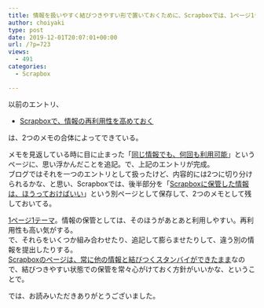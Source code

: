 ```yaml
---
title: 情報を扱いやすく結びつきやすい形で置いておくために、Scrapboxでは、1ページ1テーマで
author: choiyaki
type: post
date: 2019-12-01T20:07:01+00:00
url: /?p=723
views:
  - 491
categories:
  - Scrapbox

---
```

以前のエントリ、

  * [Scrapboxで、情報の再利用性を高めておく][1]

は、2つのメモの合体によってできている。

メモを見返している時に目に止まった「[同じ情報でも、何回も利用可能][2]」というページに、思い浮かんだことを追記。で、上記のエントリが完成。  
ブログではそれを一つのエントリとして扱ったけど、内容的には2つに切り分けられるかな、と思い、Scrapboxでは、後半部分を「[Scrapboxに保管した情報は、ほうっておけばいい][3]」という別ページとして保存して、2つのメモとして残しておいてる。

[1ページ1テーマ][4]。情報の保管としては、そのほうがあとあと利用しやすい。再利用性も高い気がする。  
で、それらをいくつか組み合わせたり、追記して膨らませたりして、違う別の情報を提出したりする。  
[Scrapboxのページは、常に他の情報と結びつくスタンバイができたまま][5]なので、結びつきやすい状態での保管を常々心がけておく方針がいいかな、ということで。

では、お読みいただきありがとうございました。

 [1]: https://choiyaki.com/?p=719
 [2]: https://scrapbox.io/choiyaki-hondana/%E5%90%8C%E3%81%98%E6%83%85%E5%A0%B1%E3%81%A7%E3%82%82%E3%80%81%E4%BD%95%E5%9B%9E%E3%82%82%E5%88%A9%E7%94%A8%E5%8F%AF%E8%83%BD
 [3]: https://scrapbox.io/choiyaki-hondana/Scrapbox%E3%81%AB%E4%BF%9D%E7%AE%A1%E3%81%97%E3%81%9F%E6%83%85%E5%A0%B1%E3%81%AF%E3%80%81%E3%81%BB%E3%81%86%E3%81%A3%E3%81%A6%E3%81%8A%E3%81%91%E3%81%B0%E3%81%84%E3%81%84
 [4]: https://scrapbox.io/choiyaki-hondana/1%E3%83%9A%E3%83%BC%E3%82%B81%E3%83%86%E3%83%BC%E3%83%9E
 [5]: https://scrapbox.io/choiyaki-hondana/Scrapbox%E3%81%AE%E3%83%9A%E3%83%BC%E3%82%B8%E3%81%AF%E3%80%81%E5%B8%B8%E3%81%AB%E4%BB%96%E3%81%AE%E6%83%85%E5%A0%B1%E3%81%A8%E7%B5%90%E3%81%B3%E3%81%A4%E3%81%8F%E3%82%B9%E3%82%BF%E3%83%B3%E3%83%90%E3%82%A4%E3%81%8C%E3%81%A7%E3%81%8D%E3%81%9F%E3%81%BE%E3%81%BE